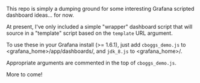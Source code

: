 This repo is simply a dumping ground for some interesting Grafana scripted dashboard ideas... for now.

At present, I've only included a simple "wrapper" dashboard script that will source in a "template" script based on the `template` URL argument.

To use these in your Grafana install (>= 1.6.1), just add `cboggs_demo.js` to <grafana_home>/app/dashboards/, and `jdk_8.js` to <grafana_home>/.

Appropriate arguments are commented in the top of `cboggs_demo.js`.

More to come!
